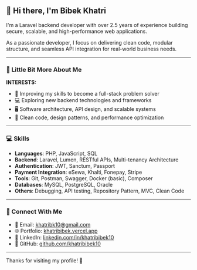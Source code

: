 ## 👋 Hi there, I'm Bibek Khatri

I'm a Laravel backend developer with over 2.5 years of experience building secure, scalable, and high-performance web applications.

As a passionate developer, I focus on delivering clean code, modular structure, and seamless API integration for real-world business needs.

---

### 💫 Little Bit More About Me

**INTERESTS:**

- 🤩 Improving my skills to become a full-stack problem solver  
- 💻 Exploring new backend technologies and frameworks  
- 🖥 Software architecture, API design, and scalable systems  
- 🧠 Clean code, design patterns, and performance optimization

---

### 💻 Skills

- **Languages**: PHP, JavaScript, SQL  
- **Backend**: Laravel, Lumen, RESTful APIs, Multi-tenancy Architecture  
- **Authentication**: JWT, Sanctum, Passport  
- **Payment Integration**: eSewa, Khalti, Fonepay, Stripe  
- **Tools**: Git, Postman, Swagger, Docker (basic), Composer  
- **Databases**: MySQL, PostgreSQL, Oracle 
- **Others**: Debugging, API testing, Repository Pattern, MVC, Clean Code

---

### 👥 Connect With Me

- 📧 Email: khatribk10@gmail.com  
- 🌐 Portfolio: [khatribibek.vercel.app](https://khatribibek.vercel.app)  
- 💼 LinkedIn: [linkedin.com/in/khatribibek10](https://linkedin.com/in/khatribibek10)  
- 🐙 GitHub: [github.com/khatribibek10](https://github.com/khatribibek10)

---

Thanks for visiting my profile! 🚀
